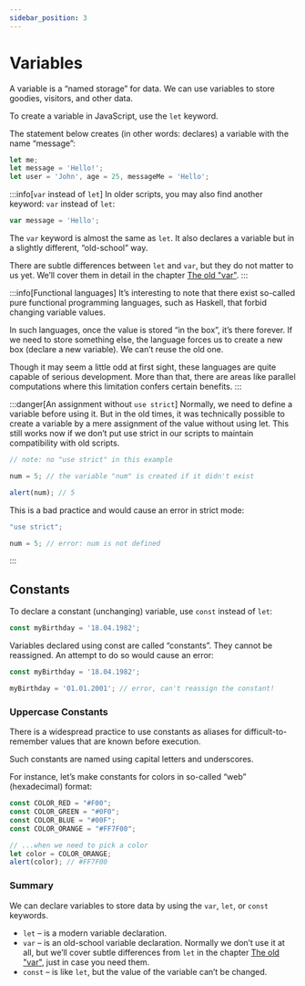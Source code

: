 ```yaml
---
sidebar_position: 3
---
```


# Variables

A variable is a “named storage” for data. We can use variables to store goodies, visitors, and other data.

To create a variable in JavaScript, use the `let` keyword.

The statement below creates (in other words: declares) a variable with the name “message”:

```js
let me;
let message = 'Hello!';
let user = 'John', age = 25, messageMe = 'Hello';
```

:::info[`var` instead of `let`]
In older scripts, you may also find another keyword: `var` instead of `let`:
```js
var message = 'Hello';
```
The `var` keyword is almost the same as `let`. It also declares a variable but in a slightly different, “old-school” way.

There are subtle differences between `let` and `var`, but they do not matter to us yet. We’ll cover them in detail in the chapter [The old "var"](../advanced_workings/old-var).
:::

:::info[Functional languages]
It’s interesting to note that there exist so-called pure functional programming languages, such as Haskell, that forbid changing variable values.

In such languages, once the value is stored “in the box”, it’s there forever. If we need to store something else, the language forces us to create a new box (declare a new variable). We can’t reuse the old one.

Though it may seem a little odd at first sight, these languages are quite capable of serious development. More than that, there are areas like parallel computations where this limitation confers certain benefits.
:::

:::danger[An assignment without `use strict`]
Normally, we need to define a variable before using it. But in the old times, it was technically possible to create a variable by a mere assignment of the value without using let. This still works now if we don’t put use strict in our scripts to maintain compatibility with old scripts.
```js
// note: no "use strict" in this example

num = 5; // the variable "num" is created if it didn't exist

alert(num); // 5
```
This is a bad practice and would cause an error in strict mode:
```js {3}
"use strict";

num = 5; // error: num is not defined
```
:::

## Constants

To declare a constant (unchanging) variable, use `const` instead of `let`:

```js
const myBirthday = '18.04.1982';
```

Variables declared using const are called “constants”. They cannot be reassigned. An attempt to do so would cause an error:

```js {3}
const myBirthday = '18.04.1982';

myBirthday = '01.01.2001'; // error, can't reassign the constant!
```

### Uppercase Constants

There is a widespread practice to use constants as aliases for difficult-to-remember values that are known before execution.

Such constants are named using capital letters and underscores.

For instance, let’s make constants for colors in so-called “web” (hexadecimal) format:

```js
const COLOR_RED = "#F00";
const COLOR_GREEN = "#0F0";
const COLOR_BLUE = "#00F";
const COLOR_ORANGE = "#FF7F00";

// ...when we need to pick a color
let color = COLOR_ORANGE;
alert(color); // #FF7F00
```

### Summary

We can declare variables to store data by using the `var`, `let`, or `const` keywords.

* `let` – is a modern variable declaration.
* `var` – is an old-school variable declaration. Normally we don’t use it at all, but we’ll cover subtle differences from `let` in the chapter [The old "var"](../advanced_workings/old-var), just in case you need them.
* `const` – is like `let`, but the value of the variable can’t be changed.